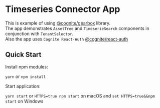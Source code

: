 # Timeseries Connector App

This is example of using [@cognite/gearbox](https://github.com/cognitedata/gearbox.js) library.</br>
The app demonstrates `AssetTree` and `TimeserieSearch` components in conjunction with `TenantSelector`.</br>
Also the app uses `Cognite React-Auth` [@cognite/react-auth](https://github.com/cognitedata/react-auth)

## Quick Start

Install npm modules:

`yarn` or `npm install`

Start application:

`yarn start` or `HTTPS=true npm start` on macOS and `set HTTPS=true&&npm start` on Windows
